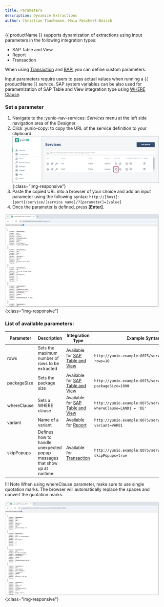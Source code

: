 ```yaml
---
title: Parameters
description: Dynamize Extractions
author: Christian Tauchmann, Maia Reichert-Baisch
---
```


{{ productName }} supports dynamization of extractions using input parameters in the following integration types:
- SAP Table and View
- Report
- Transaction

When using [Transaction](../transactions/#parameterize-transactions) and [BAPI](../function-modules-and-bapis/#parameterize-the-service) you can define custom parameters. 

Input parameters require users to pass actual values when running a {{ productName }} service.
SAP system variables can be also used for parametrization of SAP Table and View integration type using [WHERE Clause](../tables-and-views/where-clause/#sap-system-fields).

### Set a parameter

1. Navigate to the  :yunio-nav-services: *Services* menu at the left side navigation area of the Designer.
2. Click :yunio-copy: to copy the URL of the service definition to your clipboard. <br>
    ![yunIO-service](../assets/images/yunio/documentation/yunio-services-copy.png){:class="img-responsive"}
3. Paste the copied URL into a browser of your choice and add an input parameter using the following syntax: `http://[host]:[port]/service/[service name]/?[parameter]=[value]`
4. Once the parameter is defined, press **[Enter]**.

![yunIO-rows](../assets/images/yunio/documentation/parameter-rows.png){:class="img-responsive"}


### List of available parameters:

Parameter  | Description | Integration Type | Example Syntax
------------ | ------------- | ------------- |--------- 
rows | Sets the maximum number of rows to be extracted | Available for [SAP Table and View](../tables-and-views/settings/#row-limit) | `http://yunio.example:8075/services/KNA1/?rows=10` 
packageSize | Sets the package size | Available for [SAP Table and View](../tables-and-views/settings/#rows-per-package)  | `http://yunio.example:8075/services/KNA1/?packageSize=1000`
whereClause | Sets a WHERE clause | Available for [SAP Table and View](../tables-and-views/where-clause/) | `http://yunio.example:8075/services/KNA1/?whereClause=LAND1 = 'DE'`
variant | Name of a variant | Available for [Report](../reports/settings/#variant) | `http://yunio.example:8075/services/RLT10010/?variant=VAR01`
skipPopups | Defines how to handle unexpected popup messages that show up at runtime.|Available for [Transaction]()|`http://yunio.example:8075/services/RLT10010/?skipPopups=true`

!!! Note
    When using whereClause parameter, make sure to use single quotation marks. The browser will automatically replace the spaces and convert the quotation marks.


![yunIO-where](../assets/images/yunio/documentation/parameters-where.png){:class="img-responsive"}